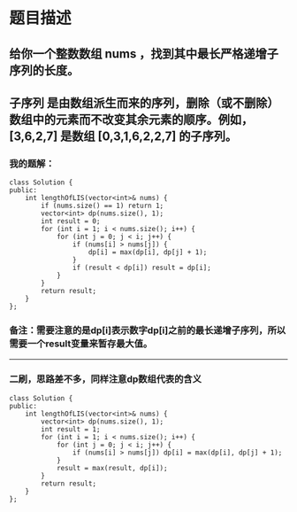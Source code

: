 # 题目描述
## 给你一个整数数组 nums ，找到其中最长严格递增子序列的长度。
## 子序列 是由数组派生而来的序列，删除（或不删除）数组中的元素而不改变其余元素的顺序。例如，[3,6,2,7] 是数组 [0,3,1,6,2,2,7] 的子序列。
### 我的题解：
```
class Solution {
public:
    int lengthOfLIS(vector<int>& nums) {
        if (nums.size() == 1) return 1;
        vector<int> dp(nums.size(), 1);
        int result = 0;
        for (int i = 1; i < nums.size(); i++) {
            for (int j = 0; j < i; j++) {
                if (nums[i] > nums[j]) {
                    dp[i] = max(dp[i], dp[j] + 1);
                }
                if (result < dp[i]) result = dp[i];
            }
        }
        return result;
    }
};
```
### **备注**：需要注意的是dp[i]表示数字dp[i]之前的最长递增子序列，所以需要一个result变量来暂存最大值。
***
### 二刷，思路差不多，同样注意dp数组代表的含义
```
class Solution {
public:
    int lengthOfLIS(vector<int>& nums) {
        vector<int> dp(nums.size(), 1);
        int result = 1;
        for (int i = 1; i < nums.size(); i++) {
            for (int j = 0; j < i; j++) {
                if (nums[i] > nums[j]) dp[i] = max(dp[i], dp[j] + 1);
            }
            result = max(result, dp[i]);
        }
        return result;
    }
};
```